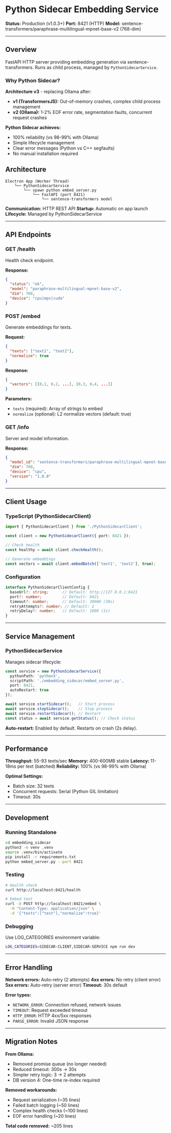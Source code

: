 # Python Sidecar Embedding Service

**Status:** Production (v1.0.3+)
**Port:** 8421 (HTTP)
**Model:** sentence-transformers/paraphrase-multilingual-mpnet-base-v2 (768-dim)

---

## Overview

FastAPI HTTP server providing embedding generation via sentence-transformers. Runs as child process, managed by `PythonSidecarService`.

### Why Python Sidecar?

**Architecture v3** - replacing Ollama after:
- **v1 (TransformersJS):** Out-of-memory crashes, complex child process management
- **v2 (Ollama):** 1-2% EOF error rate, segmentation faults, concurrent request crashes

**Python Sidecar achieves:**
- 100% reliability (vs 98-99% with Ollama)
- Simple lifecycle management
- Clear error messages (Python vs C++ segfaults)
- No manual installation required

## Architecture

```
Electron App (Worker Thread)
    └── PythonSidecarService
        └── spawn python embed_server.py
            └── FastAPI (port 8421)
                └── sentence-transformers model
```

**Communication:** HTTP REST API
**Startup:** Automatic on app launch
**Lifecycle:** Managed by PythonSidecarService

---

## API Endpoints

### GET /health
Health check endpoint.

**Response:**
```json
{
  "status": "ok",
  "model": "paraphrase-multilingual-mpnet-base-v2",
  "dim": 768,
  "device": "cpu|mps|cuda"
}
```

### POST /embed
Generate embeddings for texts.

**Request:**
```json
{
  "texts": ["text1", "text2"],
  "normalize": true
}
```

**Response:**
```json
{
  "vectors": [[0.1, 0.2, ...], [0.3, 0.4, ...]]
}
```

**Parameters:**
- `texts` (required): Array of strings to embed
- `normalize` (optional): L2 normalize vectors (default: true)

### GET /info
Server and model information.

**Response:**
```json
{
  "model_id": "sentence-transformers/paraphrase-multilingual-mpnet-base-v2",
  "dim": 768,
  "device": "cpu",
  "version": "1.0.0"
}
```

---

## Client Usage

### TypeScript (PythonSidecarClient)

```typescript
import { PythonSidecarClient } from './PythonSidecarClient';

const client = new PythonSidecarClient({ port: 8421 });

// Check health
const healthy = await client.checkHealth();

// Generate embeddings
const vectors = await client.embedBatch(['text1', 'text2'], true);
```

### Configuration

```typescript
interface PythonSidecarClientConfig {
  baseUrl?: string;      // Default: http://127.0.0.1:8421
  port?: number;         // Default: 8421
  timeout?: number;      // Default: 30000 (30s)
  retryAttempts?: number; // Default: 2
  retryDelay?: number;   // Default: 1000 (1s)
}
```

---

## Service Management

### PythonSidecarService

Manages sidecar lifecycle:

```typescript
const service = new PythonSidecarService({
  pythonPath: 'python3',
  scriptPath: './embedding_sidecar/embed_server.py',
  port: 8421,
  autoRestart: true
});

await service.startSidecar();   // Start process
await service.stopSidecar();    // Stop process
await service.restartSidecar(); // Restart
const status = await service.getStatus(); // Check status
```

**Auto-restart:** Enabled by default. Restarts on crash (2s delay).

---

## Performance

**Throughput:** 55-93 texts/sec
**Memory:** 400-600MB stable
**Latency:** 11-18ms per text (batched)
**Reliability:** 100% (vs 98-99% with Ollama)

**Optimal Settings:**
- Batch size: 32 texts
- Concurrent requests: Serial (Python GIL limitation)
- Timeout: 30s

---

## Development

### Running Standalone

```bash
cd embedding_sidecar
python3 -m venv .venv
source .venv/bin/activate
pip install -r requirements.txt
python embed_server.py --port 8421
```

### Testing

```bash
# Health check
curl http://localhost:8421/health

# Embed text
curl -X POST http://localhost:8421/embed \
  -H "Content-Type: application/json" \
  -d '{"texts":["test"],"normalize":true}'
```

### Debugging

Use LOG_CATEGORIES environment variable:

```bash
LOG_CATEGORIES=SIDECAR-CLIENT,SIDECAR-SERVICE npm run dev
```

---

## Error Handling

**Network errors:** Auto-retry (2 attempts)
**4xx errors:** No retry (client error)
**5xx errors:** Auto-retry (server error)
**Timeout:** 30s default

**Error types:**
- `NETWORK_ERROR`: Connection refused, network issues
- `TIMEOUT`: Request exceeded timeout
- `HTTP_ERROR`: HTTP 4xx/5xx responses
- `PARSE_ERROR`: Invalid JSON response

---

## Migration Notes

**From Ollama:**
- Removed promise queue (no longer needed)
- Reduced timeout: 300s → 30s
- Simpler retry logic: 3 → 2 attempts
- DB version 4: One-time re-index required

**Removed workarounds:**
- Request serialization (~35 lines)
- Failed batch logging (~50 lines)
- Complex health checks (~100 lines)
- EOF error handling (~20 lines)

**Total code removed:** ~205 lines
